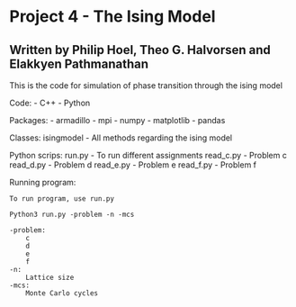 # Project 4 - The Ising Model

## Written by Philip Hoel, Theo G. Halvorsen and Elakkyen Pathmanathan

This is the code for simulation of phase transition through the ising model

Code:
    - C++
    - Python

Packages:
    - armadillo
    - mpi
    - numpy
    - matplotlib
    - pandas

Classes:
    isingmodel - All methods regarding the ising model

Python scrips:
    run.py - To run different assignments
    read_c.py - Problem c
    read_d.py - Problem d
    read_e.py - Problem e
    read_f.py - Problem f

Running program:

    To run program, use run.py

    Python3 run.py -problem -n -mcs

    -problem:
        c
        d
        e
        f
    -n:
        Lattice size
    -mcs:
        Monte Carlo cycles
